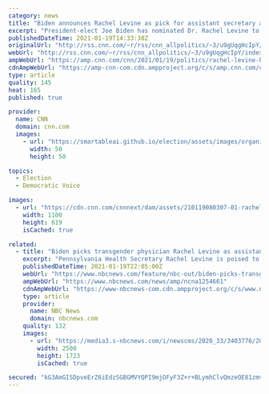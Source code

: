 ```yaml
---
category: news
title: "Biden announces Rachel Levine as pick for assistant secretary at HHS, would be first transgender Senate-confirmed federal official"
excerpt: "President-elect Joe Biden has nominated Dr. Rachel Levine to serve as assistant health secretary, and she would make history as the first out, transgender federal official to be confirmed by the United States Senate, according to a statement Tuesday.\n    \n"
publishedDateTime: 2021-01-19T14:33:38Z
originalUrl: "http://rss.cnn.com/~r/rss/cnn_allpolitics/~3/u9gUqgHcIpY/index.html"
webUrl: "http://rss.cnn.com/~r/rss/cnn_allpolitics/~3/u9gUqgHcIpY/index.html"
ampWebUrl: "https://amp.cnn.com/cnn/2021/01/19/politics/rachel-levine-health-and-human-services/index.html"
cdnAmpWebUrl: "https://amp-cnn-com.cdn.ampproject.org/c/s/amp.cnn.com/cnn/2021/01/19/politics/rachel-levine-health-and-human-services/index.html"
type: article
quality: 145
heat: 165
published: true

provider:
  name: CNN
  domain: cnn.com
  images:
    - url: "https://smartableai.github.io/election/assets/images/organizations/cnn.com-50x50.jpg"
      width: 50
      height: 50

topics:
  - Election
  - Democratic Voice

images:
  - url: "https://cdn.cnn.com/cnnnext/dam/assets/210119080307-01-rachel-levine-super-tease.jpg"
    width: 1100
    height: 619
    isCached: true

related:
  - title: "Biden picks transgender physician Rachel Levine as assistant health secretary"
    excerpt: "Pennsylvania Health Secretary Rachel Levine is poised to become the first openly transgender federal official to be confirmed by the U.S. Senate."
    publishedDateTime: 2021-01-19T22:05:00Z
    webUrl: "https://www.nbcnews.com/feature/nbc-out/biden-picks-transgender-woman-assistant-health-secretary-n1254661"
    ampWebUrl: "https://www.nbcnews.com/news/amp/ncna1254661"
    cdnAmpWebUrl: "https://www-nbcnews-com.cdn.ampproject.org/c/s/www.nbcnews.com/news/amp/ncna1254661"
    type: article
    provider:
      name: NBC News
      domain: nbcnews.com
    quality: 132
    images:
      - url: "https://media3.s-nbcnews.com/i/newscms/2020_33/3403776/200811-rachel-levine-se-318p_2aa0630671e497c31c59e1bf2b1d1e2e.jpg"
        width: 2500
        height: 1723
        isCached: true

secured: "kG3AmGISDpveErZ6iEdzSGBGMVYQPI9mjOFyF3Z+r+BLymhClvQmzeOE81zmvqRtUxyqIvzcxD/il0SyHg1sEI0SNNkxBHon1+yBlzT2re/fT8+lAjSqsbHrKK/AJdMlrqAdVuyQp60WEk5aNRp6kVq0a4vxJ0LFyQaGrhLbAfr/1iXpvpvRq/y1BYySJyO+2F6zyKe7FJWs3ga3nVSl1+5Ns4qKJrDyRzOnGWqQwDoUoH+v/ywbzIOUW+qQaDr/z7AHeOj1yiHzN3/OWWSesf1+3Quyv11+DLPYDZtvO9z4zJSqJz9pSfxiJDoni5F9Gw/y0RL9i3BJonOxCpfCWPkLeTXYRJxgb2oTHiDZxm8=;kJI2IPbGOpVZ/pMWKnT0CQ=="
---
```


